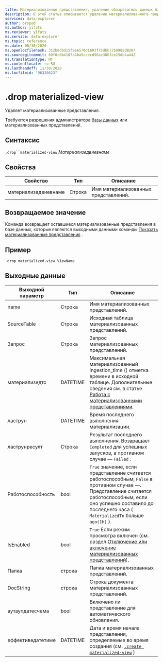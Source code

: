```yaml
---
title: Материализованные представления, удаление обозреватель данных Azure
description: В этой статье описывается удаление материализованного представления команды в Azure обозреватель данных.
services: data-explorer
author: orspod
ms.author: yifats
ms.reviewer: yifats
ms.service: data-explorer
ms.topic: reference
ms.date: 08/30/2020
ms.openlocfilehash: 312b8dbd15f9ee570d1693f7bdbb77b9988d8207
ms.sourcegitcommit: 80f0c8b410fa4ba5ccecd96ae3803ce25db4a442
ms.translationtype: MT
ms.contentlocale: ru-RU
ms.lasthandoff: 11/30/2020
ms.locfileid: "96320623"
---
```

# <a name="drop-materialized-view"></a>.drop materialized-view 

Удаляет материализованные представления.

Требуются разрешения администратора [базы данных](../access-control/role-based-authorization.md) или материализованных представлений.

## <a name="syntax"></a>Синтаксис

`.drop``materialized-view` *Материализедвиевнаме*

## <a name="properties"></a>Свойства

| Свойство | Тип| Описание |
|----------------|-------|-----|
| материализедвиевнаме| Строка| Имя материализованных представлений.|

## <a name="returns"></a>Возвращаемое значение

Команда возвращает оставшиеся материализованные представления в базе данных, которые являются выходными данными команды [Показать материализованные представления](materialized-view-show-commands.md#show-materialized-view) .

## <a name="example"></a>Пример

```kusto
.drop materialized-view ViewName
```

## <a name="output"></a>Выходные данные

|Выходной параметр |Тип |Описание
|---|---|---|
|name  |Строка |Имя материализованных представлений.
|SourceTable|Строка|Исходная таблица материализованных представлений.
|Запрос|Строка|Запрос материализованных представлений.
|материализедто|DATETIME|Максимальная материализованный ingestion_time () отметка времени в исходной таблице. Дополнительные сведения см. в статье [Работа с материализованными представлениями](materialized-view-overview.md#how-materialized-views-work).
|ластрун|DATETIME |Время последнего выполнения материализации.
|ластрунресулт|Строка|Результат последнего выполнения. Возвращает `Completed` для успешных запусков, в противном случае — `Failed` .
|Работоспособность|bool|`True` значение, если представление считается работоспособным, `False` в противном случае —. Представление считается работоспособным, если оно успешно составило до последнего часа ( `MaterializedTo` больше `ago(1h)` ).
|IsEnabled|bool|`True` Если режим просмотра включен (см. раздел [Отключение или включение материализованных представлений](materialized-view-enable-disable.md)).
|Папка|строка|Папка материализованных представлений.
|DocString|строка|Строка документа материализованных представлений.
|аутаупдатесчема|bool|Включено ли представление для автоматического обновления.
|еффективедатетиме|DATETIME|Дата и время начала представления, определяемые во время создания (см. [`.create materialized-view`](materialized-view-create.md#create-materialized-view) )
